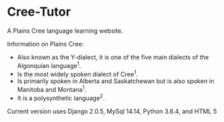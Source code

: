 # Cree-Tutor
A Plains Cree language learning website.

Information on Plains Cree:
  * Also known as the Y-dialect, it is one of the five main dialects of the Algonquian language<sup>1</sup>.
  * Is the most widely spoken dialect of Cree<sup>1</sup>.
  * Is primarily spoken in Alberta and Saskatchewan but is also spoken in Manitoba and Montana<sup>1</sup>.
  * It is a polysynthetic language<sup>2</sup>.

Current version uses Django 2.0.5, MySql 14.14, Python 3.6.4, and HTML 5
